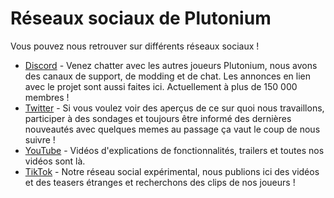 # Réseaux sociaux de Plutonium

Vous pouvez nous retrouver sur différents réseaux sociaux !

* [Discord](https://discord.gg/plutonium) - Venez chatter avec les autres joueurs Plutonium, nous avons des canaux de support, de modding et de chat. Les annonces en lien avec le projet sont aussi faites ici. Actuellement à plus de 150 000 membres !
* [Twitter](https://twitter.com/PlutoniumMod) - Si vous voulez voir des aperçus de ce sur quoi nous travaillons, participer à des sondages et toujours être informé des dernières nouveautés avec quelques memes au passage ça vaut le coup de nous suivre !
* [YouTube](https://youtube.com/PlutoniumProject) - Vidéos d'explications de fonctionnalités, trailers et toutes nos vidéos sont là.
* [TikTok](https://tiktok.com/@plutonium.pw) - Notre réseau social expérimental, nous publions ici des vidéos et des teasers étranges et recherchons des clips de nos joueurs !
